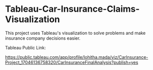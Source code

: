 # Tableau-Car-Insurance-Claims-Visualization
 This project uses Tableau's visualization to solve problems and make insurance company decisions easier.

 Tableau Public Link:
 
 https://public.tableau.com/app/profile/lohitha.mada/viz/CarInsurance-Project_17046136758320/CarInsuranceFinalAnalysis?publish=yes
